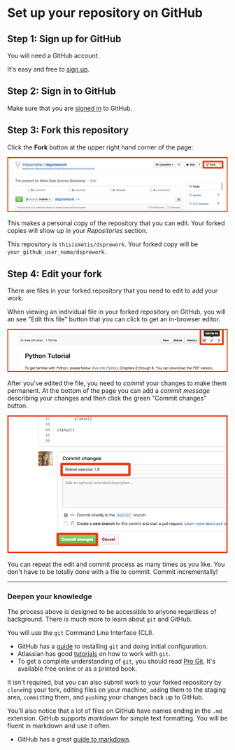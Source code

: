 # Set up your repository on GitHub


## Step 1: Sign up for GitHub

You will need a GitHub account.

It's easy and free to [sign up](https://github.com/join).


## Step 2: Sign in to GitHub

Make sure that you are [signed in](https://github.com/login) to GitHub.


## Step 3: Fork this repository

Click the **Fork** button at the upper right hand corner of the page:

![fork](img/forking_repo.png)

This makes a personal copy of the repository that you can edit. Your forked copies will show up in your *Repositories* section.

This repository is `thisismetis/dsprework`. Your forked copy will be `your_github_user_name/dsprework`.


## Step 4: Edit your fork

There are files in your forked repository that you need to edit to add your work.

When viewing an individual file in your forked repository on GitHub, you will an see "Edit this file" button that you can click to get an in-browser editor.

![edit](img/edit_file.png)

After you've edited the file, you need to _commit_ your changes to make them permanent. At the bottom of the page you can add a _commit message_ describing your changes and then click the green "Commit changes" button.

![commit](img/commit_file.png)

You can repeat the edit and commit process as many times as you like. You don't have to be totally done with a file to commit. Commit incrementally!


---


### Deepen your knowledge

The process above is designed to be accessible to anyone regardless of background. There is much more to learn about `git` and GitHub.

You will use the `git` Command Line Interface (CLI).

 * GitHub has a [guide](https://help.github.com/articles/set-up-git/) to installing `git` and doing initial configuration.
 * Atlassian has good [tutorials](https://www.atlassian.com/git/tutorials/) on how to work with `git`.
 * To get a complete understanding of `git`, you should read [Pro Git](http://git-scm.com/book/en/v2). It's available free online or as a printed book.

It isn't required, but you can also submit work to your forked repository by `clone`ing your fork, editing files on your machine, `add`ing them to the staging area, `commit`ting them, and `push`ing your changes back up to GitHub.


You'll also notice that a lot of files on GitHub have names ending in the `.md` extension. GitHub supports _markdown_ for simple text formatting. You will be fluent in markdown and use it often.

 * GitHub has a great [guide to markdown](https://guides.github.com/features/mastering-markdown/).
